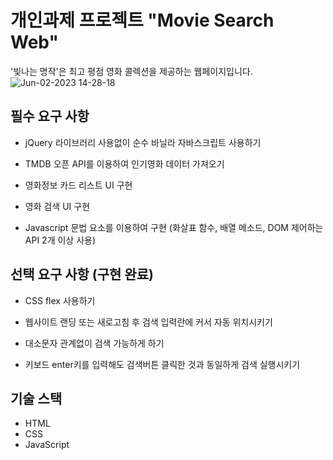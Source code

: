# 개인과제 프로젝트 "Movie Search Web"
'빛나는 명작'은 최고 평점 영화 콜렉션을 제공하는 웹페이지입니다.
<br>
![Jun-02-2023 14-28-18](https://github.com/HiYongA/MovieSearchWeb/assets/120562771/93530ee5-ba65-4d16-910a-7c93ac61de6d)

## 필수 요구 사항

- jQuery 라이브러리 사용없이 순수 바닐라 자바스크립트 사용하기

- TMDB 오픈 API를 이용하여 인기영화 데이터 가져오기

- 영화정보 카드 리스트 UI 구현

- 영화 검색 UI 구현

- Javascript 문법 요소를 이용하여 구현 (화살표 함수, 배열 메소드, DOM 제어하는 API 2개 이상 사용)

## 선택 요구 사항 (구현 완료)

- CSS flex 사용하기

- 웹사이트 랜딩 또는 새로고침 후 검색 입력란에 커서 자동 위치시키기

- 대소문자 관계없이 검색 가능하게 하기

- 키보드 enter키를 입력해도 검색버튼 클릭한 것과 동일하게 검색 실행시키기


## 기술 스택

- HTML
- CSS
- JavaScript
